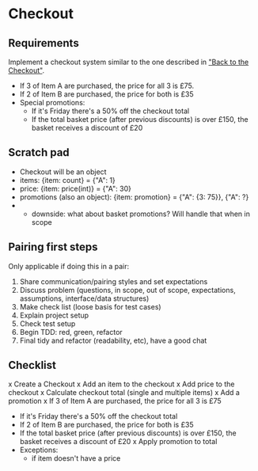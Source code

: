 # Checkout

## Requirements

Implement a checkout system similar to the one described in ["Back to the Checkout"](http://codekata.com/kata/kata09-back-to-the-checkout/).

- If 3 of Item A are purchased, the price for all 3 is £75.
- If 2 of Item B are purchased, the price for both is £35
- Special promotions:
  - If it's Friday there's a 50% off the checkout total
  - If the total basket price (after previous discounts) is over £150, the basket receives a discount of £20

## Scratch pad

- Checkout will be an object
- items: {item: count} = {"A": 1} 
- price: {item: price(int)} = {"A": 30}
- promotions (also an object): {item: promotion} = {"A": {3: 75}}, {"A": ?} 
-   * downside: what about basket promotions? Will handle that when in scope

## Pairing first steps

Only applicable if doing this in a pair:

1. Share communication/pairing styles and set expectations
2. Discuss problem (questions, in scope, out of scope, expectations, assumptions, interface/data structures)
3. Make check list (loose basis for test cases)
4. Explain project setup
5. Check test setup
6. Begin TDD: red, green, refactor
7. Final tidy and refactor (readability, etc), have a good chat

## Checklist

x Create a Checkout
x Add an item to the checkout
x Add price to the checkout
x Calculate checkout total (single and multiple items)
x Add a promotion
  x If 3 of Item A are purchased, the price for all 3 is £75
  - If it's Friday there's a 50% off the checkout total
  - If 2 of Item B are purchased, the price for both is £35
  - If the total basket price (after previous discounts) is over £150, the basket receives a discount of £20
x Apply promotion to total
- Exceptions: 
  - if item doesn't have a price